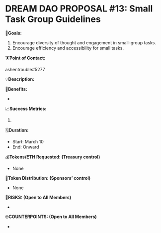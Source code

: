 # DREAM DAO PROPOSAL #13: Small Task Group Guidelines

🎯**Goals:**

1. Encourage diversity of thought and engagement in small-group tasks.
2. Encourage efficiency and accessibility for small tasks.

🏋️**Point of Contact:**

ashentrouble#5277

💡**Description:**

💚**Benefits:**

- 

📈**Success Metrics:**

1. 

🗓️**Duration:**

- Start: March 10
- End: Onward

💰**Tokens/ETH Requested: (Treasury control)**

- None

💸**Token Distribution: (Sponsors’ control)**

- None

🤨**RISKS: (Open to All Members)**

- 

🤓**COUNTERPOINTS: (Open to All Members)**

-